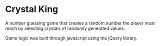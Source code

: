 # Crystal King

A number guessing game that creates a random number the player must reach by selecting crystals of randomly generated values.

Game logic was built through javascript using the jQuery library.
